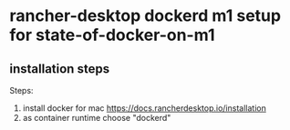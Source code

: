 # rancher-desktop dockerd m1 setup for state-of-docker-on-m1


## installation steps

Steps:

1. install docker for mac https://docs.rancherdesktop.io/installation
2. as container runtime choose "dockerd"